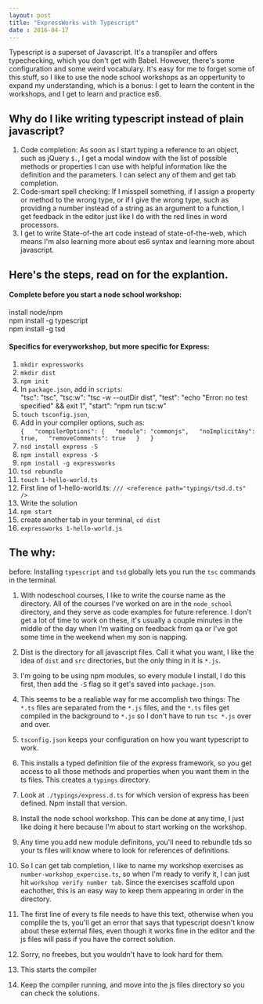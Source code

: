 ```yaml
---
layout: post
title: "ExpressWorks with Typescript"
date : 2016-04-17
---
```


Typescript is a superset of Javascript. It's a transpiler and offers typechecking, which you don't get with Babel.  However, there's some configuration and some weird vocabulary. It's easy for me to forget some of this stuff, so I like to use the node school workshops as an oppertunity to expand my understanding, which is a bonus: I get to learn the content in the workshops, and I get to learn and practice es6.

## Why do I like writing typescript instead of plain javascript?
1. Code completion: As soon as I start typing a reference to an object, such as jQuery `$.`, I get a modal window with the list of possible methods or properties I can use with helpful information like the definition and the parameters. I can select any of them and get tab completion.
2. Code-smart spell checking: If I misspell something, if I assign a property or method to the wrong type, or if I give the wrong type, such as providing a number instead of a string as an argument to a function, I get feedback in the editor just like I do with the red lines in word processors.
3. I get to write State-of-the art code instead of state-of-the-web, which means I'm also learning more about es6 syntax and learning more about javascript.

## Here's the steps, read on for the explantion.

#### Complete before you start a node school workshop:
install node/npm  
npm install -g typescript  
npm install -g tsd  

#### Specifics for everyworkshop, but more specific for Express:
1. `mkdir expressworks`  
2. `mkdir dist`  
3. `npm init`
4. In `package.json`, add in `scripts`:     
	"tsc": "tsc",
    "tsc:w": "tsc -w --outDir dist",
    "test": "echo \"Error: no test specified\" && exit 1",
    "start": "npm run tsc:w"
5. `touch tsconfig.json`¸
6. Add in your compiler options, such as:  
`{  
	"compilerOptions": {  
		"module": "commonjs",  
		"noImplicitAny": true,  
		"removeComments": true  
	}  
}`
6. `nsd install express -S`
7. `npm install express -S`
8. `npm install -g expressworks`
9. `tsd rebundle`
10. `touch 1-hello-world.ts`
11. First line of 1-hello-world.ts: `/// <reference path="typings/tsd.d.ts" />`
12. Write the solution
13. `npm start`
14. create another tab in your terminal, `cd dist`
15. `expressworks 1-hello-world.js`

## The why:  
before: Installing `typescript` and `tsd` globally lets you run the `tsc` commands in the terminal.  

1. With nodeschool courses, I like to write the course name as the directory.  All of the courses I've worked on are in the `node_school` directory, and they serve as code examples for future reference. I don't get a lot of time to work on these, it's usually a couple minutes in the middle of the day when I'm waiting on feedback from qa or I've got some time in the weekend when my son is napping.  

2. Dist is the directory for all javascript files.  Call it what you want, I like the idea of `dist` and `src` directories, but the only thing in it is `*.js`.  

3. I'm going to be using npm modules, so every module I install, I do this first, then add the `-S` flag so it get's saved into `package.json`.  

4. This seems to be a realiable way for me accomplish two things: The `*.ts` files are separated from the `*.js` files, and the `*.ts` files get compiled in the background to `*.js` so I don't have to run `tsc *.js` over and over.  

5. `tsconfig.json` keeps your configuration on how you want typescript to work.  

6. This installs a typed definition file of the express framework, so you get access to all those methods and properties when you want them in the ts files. This creates a `typings` directory.  

7. Look at `./typings/express.d.ts` for which version of express has been defined.  Npm install that version.  

8. Install the node school workshop. This can be done at any time, I just like doing it here because I'm about to start working on the workshop.  

9. Any time you add new module definitons, you'll need to rebundle tds so your ts files will know where to look for references of definitions.  

10. So I can get tab completion, I like to name my workshop exercises as `number-workshop_expercise.ts`, so when I'm ready to verify it, I can just hit `workshop verify number tab`. Since the exercises scaffold upon eachother, this is an easy way to keep them appearing in order in the directory.  

11. The first line of every ts file needs to have this text, otherwise when you complile the ts, you'll get an error that says that typescript doesn't know about these external files, even though it works fine in the editor and the js files will pass if you have the correct solution.  

12. Sorry, no freebes, but you wouldn't have to look hard for them.  

13. This starts the compiler  

14. Keep the compiler running, and move into the js files directory so you can check the solutions.
